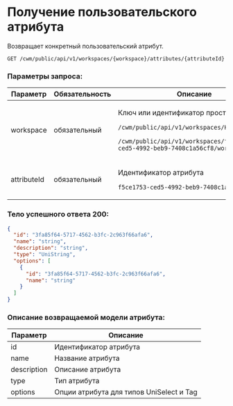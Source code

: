 # Получение пользовательского атрибута

Возвращает конкретный пользовательский атрибут.

`GET /cwm/public/api/v1/workspaces/{workspace}/attributes/{attributeId}`

### Параметры запроса:

| Параметр    | Обязательность | Описание                                                                                                                                                                                                  |
| ----------- | -------------- | --------------------------------------------------------------------------------------------------------------------------------------------------------------------------------------------------------- |
| workspace   | обязательный   | <p>Ключ или идентификатор пространства</p><p><code>/cwm/public/api/v1/workspaces/KEY/workitems</code></p><p><code>/cwm/public/api/v1/workspaces/f5ce1753-ced5-4992-beb9-7408c1a56cf8/workitems</code></p> |
| attributeId | обязательный   | <p>Идентификатор атрибута</p><p><code>f5ce1753-ced5-4992-beb9-7408c1a56cf8</code></p>                                                                                                                     |

### Тело успешного ответа 200:

```json
{
  "id": "3fa85f64-5717-4562-b3fc-2c963f66afa6",
  "name": "string",
  "description": "string",
  "type": "UniString",
  "options": [
    {
      "id": "3fa85f64-5717-4562-b3fc-2c963f66afa6",
      "name": "string"
    }
  ]
}
```

### Описание возвращаемой модели атрибута:

| Параметр    | Описание                                 |
| ----------- | ---------------------------------------- |
| id          | Идентификатор атрибута                   |
| name        | Название атрибута                        |
| description | Описание атрибута                        |
| type        | Тип атрибута                             |
| options     | Опции атрибута для типов UniSelect и Tag |

